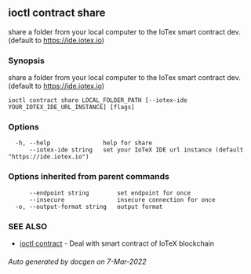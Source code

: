 ## ioctl contract share

share a folder from your local computer to the IoTex smart contract dev.(default to https://ide.iotex.io)

### Synopsis

share a folder from your local computer to the IoTex smart contract dev.(default to https://ide.iotex.io)

```
ioctl contract share LOCAL_FOLDER_PATH [--iotex-ide YOUR_IOTEX_IDE_URL_INSTANCE] [flags]
```

### Options

```
  -h, --help               help for share
      --iotex-ide string   set your IoTeX IDE url instance (default "https://ide.iotex.io")
```

### Options inherited from parent commands

```
      --endpoint string        set endpoint for once
      --insecure               insecure connection for once
  -o, --output-format string   output format
```

### SEE ALSO

* [ioctl contract](ioctl_contract.md)	 - Deal with smart contract of IoTeX blockchain

###### Auto generated by docgen on 7-Mar-2022
